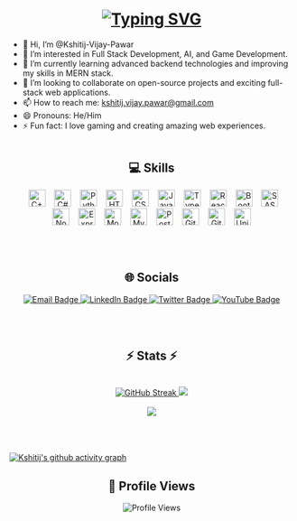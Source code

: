 <h1 align="center">
  <a href="https://github.com/Kshitij-Vijay-Pawar">
    <img src="https://readme-typing-svg.herokuapp.com?font=Fira+Code&pause=1000&width=435&lines=Hello!+My+name+is+Kshitij+Pawar+%F0%9F%91%8B;I%E2%80%99m+a+Full+Stack+Developer;Welcome+to+my+GitHub+Profile+" alt="Typing SVG" />
  </a>
</h1>



- 👋 Hi, I’m @Kshitij-Vijay-Pawar
- 👀 I’m interested in Full Stack Development, AI, and Game Development.
- 🌱 I’m currently learning advanced backend technologies and improving my skills in MERN stack.
- 💞️ I’m looking to collaborate on open-source projects and exciting full-stack web applications.
- 📫 How to reach me: [kshitij.vijay.pawar@gmail.com](mailto:kshitij.vijay.pawar@gmail.com)
- 😄 Pronouns: He/Him
- ⚡ Fun fact: I love gaming and creating amazing web experiences.
<br><br>

<h2 align="center">💻 Skills</h2>
<div align="center">
  <img src="https://cdn.jsdelivr.net/gh/devicons/devicon/icons/c/c-original.svg" height="2px" alt="C logo" />
  <img width="8" />
  <img src="https://cdn.jsdelivr.net/gh/devicons/devicon/icons/cplusplus/cplusplus-original.svg" height="30" alt="C++ logo" />
  <img width="8" />
  <img src="https://cdn.jsdelivr.net/gh/devicons/devicon/icons/csharp/csharp-original.svg" height="30" alt="C# logo" />
  <img width="8" />
  <img src="https://cdn.jsdelivr.net/gh/devicons/devicon/icons/python/python-original.svg" height="30" alt="Python logo" />
  <img width="8" />
  <img src="https://cdn.jsdelivr.net/gh/devicons/devicon/icons/html5/html5-original.svg" height="30" alt="HTML5 logo" />
  <img width="8" />
  <img src="https://cdn.jsdelivr.net/gh/devicons/devicon/icons/css3/css3-original.svg" height="30" alt="CSS3 logo" />
  <img width="8" />
  <img src="https://cdn.jsdelivr.net/gh/devicons/devicon/icons/javascript/javascript-original.svg" height="30" alt="JavaScript logo" />
  <img width="8" />
  <img src="https://cdn.jsdelivr.net/gh/devicons/devicon/icons/typescript/typescript-original.svg" height="30" alt="TypeScript logo" />
  <img width="8" />
  <img src="https://cdn.jsdelivr.net/gh/devicons/devicon/icons/react/react-original.svg" height="30" alt="React logo" />
  <img width="8" />
  <!-- <img src="https://cdn.jsdelivr.net/gh/devicons/devicon/icons/tailwindcss/tailwindcss-plain.svg" height="30" alt="Tailwind CSS logo" />
  <img width="8" /> -->
  <img src="https://cdn.jsdelivr.net/gh/devicons/devicon/icons/bootstrap/bootstrap-original.svg" height="30" alt="Bootstrap logo" />
  <img width="8" />
  <img src="https://cdn.jsdelivr.net/gh/devicons/devicon/icons/sass/sass-original.svg" height="30" alt="SASS logo" />
  <img width="8" />
  <img src="https://cdn.jsdelivr.net/gh/devicons/devicon/icons/nodejs/nodejs-original.svg" height="30" alt="Node.js logo" />
  <img width="8" />
  <img src="https://cdn.jsdelivr.net/gh/devicons/devicon/icons/express/express-original.svg" height="30" alt="Express logo" />
  <img width="8" />
  <img src="https://cdn.jsdelivr.net/gh/devicons/devicon/icons/mongodb/mongodb-original.svg" height="30" alt="MongoDB logo" />
  <img width="8" />
  <img src="https://cdn.jsdelivr.net/gh/devicons/devicon/icons/mysql/mysql-original.svg" height="30" alt="MySQL logo" />
  <img width="8" />
  <img src="https://cdn.jsdelivr.net/gh/devicons/devicon/icons/postgresql/postgresql-original.svg" height="30" alt="PostgreSQL logo" />
  <img width="8" />
  <img src="https://cdn.jsdelivr.net/gh/devicons/devicon/icons/git/git-original.svg" height="30" alt="Git logo" />
  <img width="8" />
  <img src="https://cdn.jsdelivr.net/gh/devicons/devicon/icons/github/github-original.svg" height="30" alt="GitHub logo" />
  <img width="8" />
  <img src="https://cdn.jsdelivr.net/gh/devicons/devicon/icons/unity/unity-original.svg" height="30" alt="Unity logo" />
</div>

<br><br>
<h2 align="center">🌐 Socials</h2>

<div align="center">
  <a href="mailto:kshitij.vijay.pawar@gmail.com">
    <img src="https://img.shields.io/badge/Email-D14836?style=for-the-badge&logo=gmail&logoColor=white" alt="Email Badge" />
  </a>
  <a href="https://www.linkedin.com/in/kshitij-pawar-959080342/">
    <img src="https://img.shields.io/badge/LinkedIn-0A66C2?style=for-the-badge&logo=linkedin&logoColor=white" alt="LinkedIn Badge" />
  </a>
  <a href="https://twitter.com/Kshitij_Pawar_">
    <img src="https://img.shields.io/badge/Twitter-1DA1F2?style=for-the-badge&logo=twitter&logoColor=white" alt="Twitter Badge" />
  </a>
  <a href="https://www.youtube.com/@KshitijPlayzz">
    <img src="https://img.shields.io/badge/YouTube-FF0000?style=for-the-badge&logo=youtube&logoColor=white" alt="YouTube Badge" />
  </a>
</div>

<!-- Uncomment these if you want to add Discord and Stack Overflow -->
<!--
  <a href="https://discord.gg/u99NpCX8aE">
    <img src="https://img.shields.io/badge/Discord-5865F2?style=for-the-badge&logo=discord&logoColor=white" alt="Discord Badge" />
  </a>
  <a href="https://stackoverflow.com/users/youruserid">
    <img src="https://img.shields.io/badge/StackOverflow-FE7A16?style=for-the-badge&logo=stackoverflow&logoColor=white" alt="Stack Overflow Badge" />
  </a>
-->
<br><br>
<h2 align="center">⚡ Stats ⚡</h2>
<br>
<div align="center">
  <a href="https://git.io/streak-stats">
    <img src="https://streak-stats.demolab.com?user=Kshitij-Vijay-Pawar&theme=react&border=61dafb&hide_border=true" alt="GitHub Streak" />
  </a>
  <a href="https://github.com/anuraghazra/github-readme-stats" title="Go to Source">
    <img src="https://github-readme-stats.vercel.app/api?username=Kshitij-Vijay-Pawar&show_icons=true&theme=react&border_color=61dafb&hide_border=true" />
    <br><br>
    <img src="https://github-readme-stats.vercel.app/api/top-langs?username=Kshitij-Vijay-Pawar&show_icons=true&theme=react&border_color=61dafb&hide_border=true&layout=compact" />
  </a>
</div>
<br><br><br>

<!-- 🌙 Dark Theme GitHub Activity Graph -->
[![Kshitij's github activity graph](https://github-readme-activity-graph.vercel.app/graph?username=Kshitij-Vijay-Pawar&bg_color=0d1117&color=00ddfa&line=00eeff&point=ffffff&area=true&hide_border=true)](https://github.com/ashutosh00710/github-readme-activity-graph)



<h2 align="center">👀 Profile Views</h2>
<div align="center">
  <img src="https://profile-counter.glitch.me/Kshitij-Vijay-Pawar/count.svg?" alt="Profile Views" />
</div>



